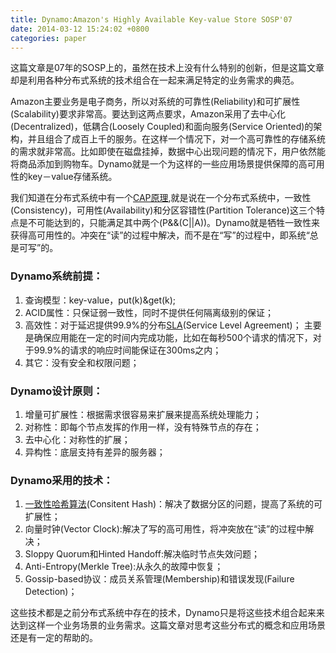 ```yaml
---
title: Dynamo:Amazon's Highly Available Key-value Store SOSP'07
date: 2014-03-12 15:24:02 +0800
categories: paper
---
```


这篇文章是07年的SOSP上的，虽然在技术上没有什么特别的创新，但是这篇文章却是利用各种分布式系统的技术组合在一起来满足特定的业务需求的典范。

Amazon主要业务是电子商务，所以对系统的可靠性(Reliability)和可扩展性(Scalability)要求非常高。要达到这两点要求，Amazon采用了去中心化(Decentralized)，低耦合(Loosely Coupled)和面向服务(Service Oriented)的架构，并且组合了成百上千的服务。在这样一个情况下，对一个高可靠性的存储系统的需求就非常高。比如即使在磁盘挂掉，数据中心出现问题的情况下，用户依然能将商品添加到购物车。Dynamo就是一个为这样的一些应用场景提供保障的高可用性的key－value存储系统。

我们知道在分布式系统中有一个[CAP原理](http://en.wikipedia.org/wiki/CAP_theorem),就是说在一个分布式系统中，一致性(Consistency)，可用性(Availability)和分区容错性(Partition Tolerance)这三个特点是不可能达到的，只能满足其中两个(P&&(C\|\|A))。Dynamo就是牺牲一致性来获得高可用性的。冲突在“读”的过程中解决，而不是在“写”的过程中，即系统“总是可写”的。

### Dynamo系统前提：
1. 查询模型：key-value，put(k)&get(k);
2. ACID属性：只保证弱一致性，同时不提供任何隔离级别的保证；
3. 高效性：对于延迟提供99.9%的分布[SLA](http://en.wikipedia.org/wiki/Service-level_agreement)(Service Level Agreement)；
主要是确保应用能在一定的时间内完成功能，比如在每秒500个请求的情况下，对于99.9%的请求的响应时间能保证在300ms之内；
4. 其它：没有安全和权限问题；

### Dynamo设计原则：
1. 增量可扩展性：根据需求很容易来扩展来提高系统处理能力；
2. 对称性：即每个节点发挥的作用一样，没有特殊节点的存在；
3. 去中心化：对称性的扩展；
4. 异构性：底层支持有差异的服务器；

### Dynamo采用的技术：
1. [一致性哈希算法](http://blog.csdn.net/sparkliang/article/details/5279393)(Consitent Hash)：解决了数据分区的问题，提高了系统的可扩展性；
2. 向量时钟(Vector Clock):解决了写的高可用性，将冲突放在“读”的过程中解决；
3. Sloppy Quorum和Hinted Handoff:解决临时节点失效问题；
4. Anti-Entropy(Merkle Tree):从永久的故障中恢复；
5. Gossip-based协议：成员关系管理(Membership)和错误发现(Failure Detection)；

这些技术都是之前分布式系统中存在的技术，Dynamo只是将这些技术组合起来来达到这样一个业务场景的业务需求。这篇文章对思考这些分布式的概念和应用场景还是有一定的帮助的。

